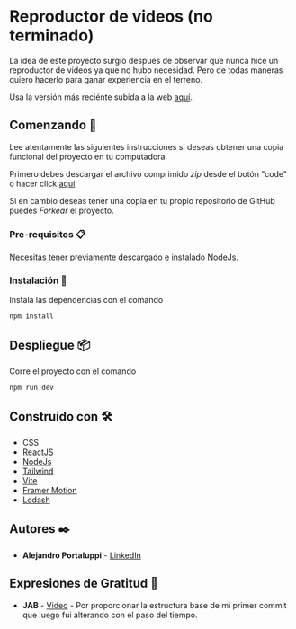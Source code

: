 # Reproductor de videos (no terminado)

La idea de este proyecto surgió después de observar que nunca hice un reproductor de videos ya que no hubo necesidad. Pero de todas maneras quiero hacerlo para ganar experiencia en el terreno.

Usa la versión más reciénte subida a la web [aquí](https://reproductordevideos.netlify.app/).

## Comenzando 🚀

Lee atentamente las siguientes instrucciones si deseas obtener una copia funcional del proyecto en tu computadora.

Primero debes descargar el archivo comprimido _zip_ desde el botón "code" o hacer click [aquí](https://github.com/Ale6100/Reproductor-de-videos/archive/refs/heads/main.zip).

Si en cambio deseas tener una copia en tu propio repositorio de GitHub puedes _Forkear_ el proyecto.

### Pre-requisitos 📋

Necesitas tener previamente descargado e instalado [NodeJs](https://nodejs.org/).

### Instalación 🔧

Instala las dependencias con el comando

```npm install```

## Despliegue 📦

Corre el proyecto con el comando

```npm run dev```

## Construido con 🛠️

* CSS
* [ReactJS](https://reactjs.org/)
* [NodeJs](https://nodejs.org/)
* [Tailwind](https://tailwindcss.com/)
* [Vite](https://vitejs.dev/)
* [Framer Motion](https://www.framer.com/motion/)
* [Lodash](https://lodash.com/)

## Autores ✒️

* **Alejandro Portaluppi** - [LinkedIn](https://www.linkedin.com/in/alejandro-portaluppi/)

## Expresiones de Gratitud 🎁

* **JAB** - [Video](https://youtu.be/1nKa_1D3_6M) - Por proporcionar la estructura base de mi primer commit que luego fui alterando con el paso del tiempo.
